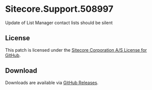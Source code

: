 # Sitecore.Support.508997
Update of List Manager contact lists should be silent

## License  
This patch is licensed under the [Sitecore Corporation A/S License for GitHub](https://github.com/sitecoresupport/Sitecore.Support.508997/blob/master/LICENSE).  

## Download  
Downloads are available via [GitHub Releases](https://github.com/sitecoresupport/Sitecore.Support.508997/releases).  
